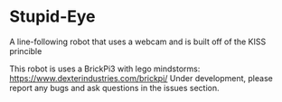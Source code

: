 # Stupid-Eye
A line-following robot that uses a webcam and is built off of the KISS princible

This robot is uses a BrickPi3 with lego mindstorms: https://www.dexterindustries.com/brickpi/
Under development, please report any bugs and ask questions in the issues section.

